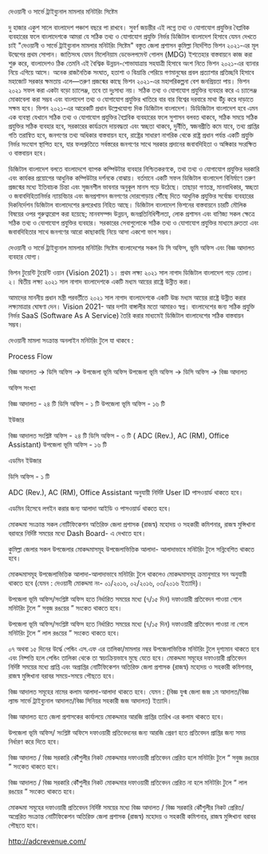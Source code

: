 দেওয়ানী ও সার্ভে ট্রাইব্যুনাল মামলার মনিটরিং সিষ্টেম

দু হাজার একুশ সালে বাংলাদেশ পঞ্চাশ বছরে পা রাখবে। সুবর্ণ জয়ন্তীর এই লগ্নে তথ্য ও যোগাযোগ প্রযুক্তির বৈপ্লবিক ব্যবহারের ফলে বাংলাদেশকে আমরা যে সঠিক তথ্য ও যোগাযোগ   প্রযুক্তি নির্ভর ডিজিটাল বাংলাদেশ হিসাবে যেমন দেখতে চাই "দেওয়ানী ও সার্ভে ট্রাইব্যুনাল মামলার মনিটরিং সিষ্টেম" বস্তুত জেলা প্রশাসন কুমিল্লা নির্দেশিত ভিশন ২০২১-এর মূল উদ্বেগের প্রথম সোপান। জাতিসংঘ যেমন মিলেনিয়াম ডেভেলপমেন্ট গোলস (MDG) ইশতেহার বাস্তবায়নে কাজ করা শুরু করে, বাংলাদেশও ঠিক তেমনি এই বৈশ্বিক উন্নয়ন-শোভাযাত্রায় সহযাত্রী হিসাবে অংশ নিতে ভিশন ২০২১-এর ব্যানার নিয়ে এগিয়ে আসে। অনেক রাজনৈতিক সংঘাত, হতাশা ও বিভ্রান্তি পেরিয়ে গণমানুষের প্রবল প্রত্যাশার প্রতিচ্ছবি হিসাবে মহাজোট সরকার ক্ষমতায় এলে—তরুণ প্রজন্মের কাছে ভিশন ২০২১-এর মহাপরিকল্পনা বেশ জনপ্রিয়তা পায়। ভিশন ২০২১ সফল করা একটা বড়ো চ্যালেঞ্জ, তবে তা দুঃসাধ্য নয়। সঠিক  তথ্য ও যোগাযোগ প্রযুক্তির ব্যবহার করে এ চ্যালেঞ্জ মোকাবেলা করা সম্ভব এবং বাংলাদেশ তথ্য ও যোগাযোগ প্রযুক্তির খাতিরে বার বার বিশ্বের দরবারে মাথা উঁচু করে দাড়াতে সক্ষম হবে।     ভিশন ২০২১-এর আরেকটি প্রধান উল্লেখযোগ্য দিক ডিজিটাল বাংলাদেশ। ডিডিজিটাল বাংলাদেশ হবে এমন এক ব্যবস্থা যেখানে সঠিক তথ্য ও যোগাযোগ প্রযুক্তির বৈপ্লবিক ব্যবহারের ফলে সুশাসন বলবত থাকবে, সঠিক সময়ে সঠিক প্রযুক্তির সঠিক ব্যবহার হবে, সরকারের কার্যক্রমে দায়বদ্ধতা এবং স্বচ্ছতা থাকবে, দুর্নীতি, স্বজনপ্রীতি কমে যাবে, তথ্য প্রাপ্তির গতি তরান্বিত হবে, জনগণের তথ্য অধিকার বাস্তবায়ন হবে, রাষ্ট্রের সাধারণ নাগরিক থেকে রাষ্ট্র প্রধান পর্যন্ত একটি প্রযুক্তি নির্ভর সংযোগ স্থাপিত হবে, যার ফলশ্রুতিতে সর্বস্তরের জনগণের সাথে সরকার প্রদানের জবাবদিহিতা ও অঙ্গিকার সংরক্ষিত ও বাস্তবায়ন হবে। 

ডিজিটাল বাংলাদেশ বলতে বাংলাদেশে ব্যাপক কম্পিউটার ব্যবহার নিশ্চিতকরণকে, তথা তথ্য ও যোগাযোগ প্রযুক্তির দরকারি এবং কার্যকর প্রয়োগের আধুনিক কম্পিউটার দর্শনকে বোঝায়। বর্তমানে একটি সফল ডিজিটাল বাংলাদেশ বিনির্মাণে তরুণ প্রজন্মের মধ্যে ইতিবাচক চিন্তা এবং সৃজনশীল ভাবনার অনুকূল মানস গড়ে উঠেছে।     তাছাড়া গণতন্ত্র, মানবাধিকার, স্বচ্ছতা ও জবাবদিহিতানির্ভর ন্যায়বিচার এবং জনপ্রশাসন জনগণের দোরগোড়ায় পৌঁছে দিতে আধুনিক প্রযুক্তির সর্বোচ্চ ব্যবহারের দিকনির্দেশন ডিজিটাল বাংলাদেশের রূপরেখায় নিহিত আছে। ডিজিটাল বাংলাদেশ ভিশনের বাস্তবায়নে চারটি মৌলিক বিষয়ের ওপর গুরুত্বারোপ করা হয়েছে; মানবসম্পদ উন্নয়ন, জনপ্রতিনিধিশীলতা, লোক প্রশাসন এবং বাণিজ্য সকল ক্ষেত্রে সঠিক তথ্য ও যোগাযোগ প্রযুক্তির ব্যবহার। সরকারের সেবাগুলোকে সঠিক তথ্য ও যোগাযোগ প্রযুক্তির মাধ্যমে দ্রুততা এবং জবাবদিহিতার সাথে জনগণের আরো কাছাকাছি নিয়ে আসা একশো ভাগ সম্ভব। 

দেওয়ানী ও সার্ভে ট্রাইব্যুনাল মামলার মনিটরিং সিষ্টেম বাংলাদেশের সকল ডি সি অফিস, ভূমি অফিস এবং বিজ্ঞ আদালত ব্যবহার যোগ্য।

ভিশন টুয়েন্টি টুয়েন্টি ওয়ান (Vision 2021) ১। প্রথম লক্ষ্য ২০২১ সাল নাগাদ ডিজিটাল বাংলাদেশ গড়ে তোলা। ২। দ্বিতীয় লক্ষ্য ২০২১ সাল নাগাদ বাংলাদেশকে একটি মধ্যম আয়ের রাষ্ট্রে উন্নীত করা।

আমাদের মাননীয় প্রধান মন্ত্রী পরবর্তীতে ২০২১ সাল নাগাদ বাংলাদেশকে একটি উচ্চ মধ্যম আয়ের রাষ্ট্রে উন্নীত করার লক্ষ্যমাত্রার ঘোষণা দেন। Vision 2021- আর দশটা বাঙ্গালীর মতো আমারও স্বপ্ন। বাংলাদেশের জন্য সঠিক প্রযুক্তি নির্ভর SaaS (Software As A Service) তৈরি করার মাধ্যমেই ডিজিটাল বাংলাদেশের সঠিক বাস্তবায়ন সম্ভব।

দেওয়ানী মামলা সংক্রান্ত অনলাইন মনিটরিং টুলে যা থাকবে :

Process Flow

বিজ্ঞ আদালত → ডিসি অফিস → উপজেলা ভূমি অফিস উপজেলা ভূমি অফিস → ডিসি অফিস → বিজ্ঞ আদালত

অফিস সংখ্যা

বিজ্ঞ আদালত - ২৪ টি
ডিসি অফিস - ১ টি উপজেলা ভূমি অফিস - ১৬ টি

ইউজার

বিজ্ঞ আদালত সংশ্লিষ্ট অফিস - ২৪ টি ডিসি অফিস - ৩ টি ( ADC (Rev.), AC (RM), Office Assistant)
উপজেলা ভূমি অফিস - ১৬ টি

এডমিন ইউজার

ডিসি অফিস - ১ টি

ADC (Rev.), AC (RM), Office Assistant অনুযায়ী নির্দিষ্ট User ID পাসওয়ার্ড থাকতে হবে।

এডমিন হিসেবে লগইন করার জন্য আলাদা আইডি ও পাসওয়ার্ড থাকতে হবে।

মোকদ্দমা সংক্রান্ত সকল নোটিফিকেশন অতিরিক্ত জেলা প্রশাসক (রাজস্ব) মহোদয় ও সহকারী কমিশনার, রাজস্ব মুন্সিখানা বরাবরে নির্দিষ্ট সময়ের মধ্যে Dash Board- এ দেখাতে হবে।

কুমিল্লা জেলার সকল উপজেলার মোকদ্দমাসমূহ উপজেলাভিত্তিক আলাদা- আলাদাভাবে মনিটরিং টুলে সন্নিবেশিত থাকতে হবে।

মোকদ্দমাসমূহ উপজেলাভিত্তিক আলাদা-আলাদাভাবে মনিটরিং টুলে থাকলেও মোকদ্দমাসমূহ ক্রমানুসারে সন অনুযায়ী থাকতে হবে (যেমন : দেওয়ানী মোকদ্দমা নং- ০১/২০১৬, ০২/২০১৬, ০৩/২০১৬ ইত্যাদি)।

উপজেলা ভূমি অফিস/সংশ্লিষ্ট অফিস হতে নির্ধারিত সময়ের মধ্যে (৭/১৫ দিন) দফাওয়ারী প্রতিবেদন পাওয়া গেলে মনিটরিং টুলে “ সবুজ রঙয়ের ” সংকেত থাকতে হবে।

উপজেলা ভূমি অফিস/সংশ্লিষ্ট অফিস হতে নির্ধারিত সময়ের মধ্যে (৭/১৫ দিন) দফাওয়ারী প্রতিবেদন পাওয়া না গেলে মনিটরিং টুলে “ লাল রঙয়ের ” সংকেত থাকতে হবে।

০৭ অথবা ১৫ দিনের উর্দ্ধে পেন্ডিং এস.এফ এর তালিকা/মামলার নম্বর উপজেলাভিত্তিক মনিটরিং টুলে দৃশ্যমান থাকতে হবে এবং নিষ্পত্তি হলে পেন্ডিং তালিকা থেকে তা স্বয়ংক্রিয়ভাবে মুছে যেতে হবে।
মোকদ্দমা সমূহের দফাওয়ারী প্রতিবেদন নির্দিষ্ট সময়ের মধ্যে প্রাপ্তি এবং অপ্রাপ্তির নোটিফিকেশন অতিরিক্ত জেলা প্রশাসক (রাজস্ব) মহোদয় ও সহকারী কমিশনার, রাজস্ব মুন্সিখানা বরাবর সময়ে-সময়ে পৌছতে হবে।

বিজ্ঞ আদালত সমূহের নামের কলাম আলাদা-আলাদা থাকতে হবে। যেমন : (বিজ্ঞ যুগ্ম জেলা জজ ১ম আদালত/বিজ্ঞ ল্যান্ড সার্ভে ট্রাইব্যুনাল আদালত/বিজ্ঞ সিনিয়র সহকারী জজ আদালত) ইত্যাদি।

বিজ্ঞ আদালত হতে জেলা প্রশাসকের কার্যালয়ে মোকদ্দমার আরজি প্রাপ্তির তারিখ এর কলাম থাকতে হবে।

উপজেলা ভূমি অফিস/ সংশ্লিষ্ট অফিসে দফাওয়ারী প্রতিবেদনের জন্য আরজি প্রেরণ হতে প্রতিবেদন প্রাপ্তির জন্য সময় নির্ধারণ করে দিতে হবে।

বিজ্ঞ আদালত / বিজ্ঞ সরকারি কৌঁশুলীর নিকট মোকদ্দমার দফাওয়ারী প্রতিবেদন প্রেরিত হলে মনিটরিং টুলে “ সবুজ রঙয়ের ” সংকেত থাকতে হবে।

বিজ্ঞ আদালত / বিজ্ঞ সরকারি কৌঁশুলীর নিকট মোকদ্দমার দফাওয়ারী প্রতিবেদন প্রেরিত না হলে মনিটরিং টুলে “ লাল রঙয়ের ” সংকেত থাকতে হবে।

মোকদ্দমা সমূহের দফাওয়ারী প্রতিবেদন নির্দিষ্ট সময়ের মধ্যে বিজ্ঞ আদালত / বিজ্ঞ সরকারি কৌঁশুলীর নিকট প্রেরিত/অপ্রেরিত সংক্রান্ত নোটিফিকেশন অতিরিক্ত জেলা প্রশাসক (রাজস্ব) মহোদয় ও সহকারী কমিশনার, রাজস্ব মুন্সিখানা বরাবর পৌছতে হবে।

http://adcrevenue.com/
